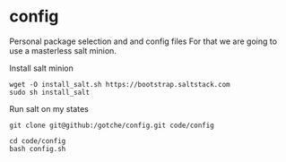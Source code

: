 config
======

Personal package selection and and config files
For that we are going to use a masterless salt minion. 

Install salt minion
```
wget -O install_salt.sh https://bootstrap.saltstack.com
sudo sh install_salt
```


Run salt on my states
```
git clone git@github:/gotche/config.git code/config

cd code/config
bash config.sh 

```
